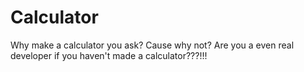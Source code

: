 # Calculator

Why make a calculator you ask?
Cause why not? Are you a even real developer if you haven't made a calculator???!!!